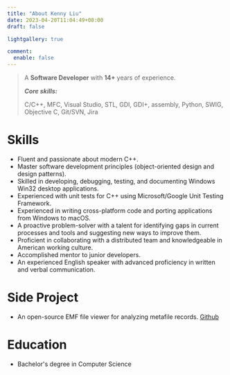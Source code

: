 ```yaml
---
title: "About Kenny Liu"
date: 2023-04-20T11:04:49+08:00
draft: false

lightgallery: true

comment:
  enable: false
---
```


> A **Software Developer** with **14+** years of experience.
>
> ***Core skills:***
>
> C/C++, MFC, Visual Studio, STL, GDI, GDI+, assembly, Python, SWIG, Objective C, Git/SVN, Jira 


Skills
====

* Fluent and passionate about modern C++.
* Master software development principles (object-oriented design and design patterns).
* Skilled in developing, debugging, testing, and documenting Windows Win32 desktop applications.
* Experienced with unit tests for C++ using Microsoft/Google Unit Testing Framework.
* Experienced in writing cross-platform code and porting applications from Windows to macOS.
* A proactive problem-solver with a talent for identifying gaps in current processes and tools and suggesting new ways to improve them.
* Proficient in collaborating with a distributed team and knowledgeable in American working culture.
* Accomplished mentor to junior developers.
* An experienced English speaker with advanced proficiency in written and verbal communication. 

Side Project
====

* An open-source EMF file viewer for analyzing metafile records. [Github](https://github.com/wingkinl/EMFExplorer/)

Education
====

* Bachelor's degree in Computer Science

